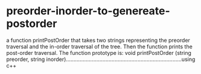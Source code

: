 # preorder-inorder-to-genereate-postorder
a function printPostOrder that takes two strings representing the preorder traversal and the in-order traversal of the tree. Then the function prints the post-order traversal. The function prototype is: void printPostOrder (string preorder, string inorder)............................................................................using c++

